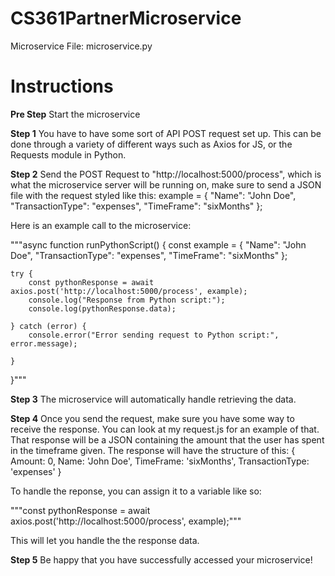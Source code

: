 # CS361PartnerMicroservice

Microservice File: microservice.py

# Instructions

**Pre Step**
Start the microservice

**Step 1**
You have to have some sort of API POST request set up. This can be done through a variety of different ways such as Axios for JS, or the Requests module in Python. 

**Step 2**
Send the POST Request to "http://localhost:5000/process", which is what the microservice server will be running on, make sure to send a JSON file with the request styled like this:
example = {
        "Name": "John Doe",
        "TransactionType": "expenses",
        "TimeFrame": "sixMonths"
    };

Here is an example call to the microservice:

"""async function runPythonScript() {
    const example = {
        "Name": "John Doe",
        "TransactionType": "expenses",
        "TimeFrame": "sixMonths"
    };

    try {
        const pythonResponse = await axios.post('http://localhost:5000/process', example);
        console.log("Response from Python script:");
        console.log(pythonResponse.data);
        
    } catch (error) {
        console.error("Error sending request to Python script:", error.message);
       
    }
}"""

**Step 3**
The microservice will automatically handle retrieving the data.

**Step 4**
Once you send the request, make sure you have some way to receive the response. You can look at my request.js for an example of that. That response will be a JSON containing the amount that 
the user has spent in the timeframe given.
The response will have the structure of this:
{
  Amount: 0,
  Name: 'John Doe',
  TimeFrame: 'sixMonths',
  TransactionType: 'expenses'
}

To handle the reponse, you can assign it to a variable like so:

"""const pythonResponse = await axios.post('http://localhost:5000/process', example);"""


This will let you handle the the response data.

**Step 5**
Be happy that you have successfully accessed your microservice!
